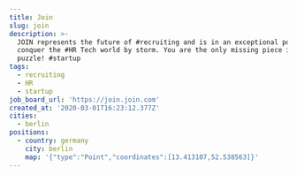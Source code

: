 ```yaml
---
title: Join
slug: join
description: >-
  JOIN represents the future of #recruiting and is in an exceptional position to
  conquer the #HR Tech world by storm. You are the only missing piece in the
  puzzle! #startup
tags:
  - recruiting
  - HR
  - startup
job_board_url: 'https://join.join.com'
created_at: '2020-03-01T16:23:12.377Z'
cities:
  - berlin
positions:
  - country: germany
    city: berlin
    map: '{"type":"Point","coordinates":[13.413107,52.538563]}'
---
```


